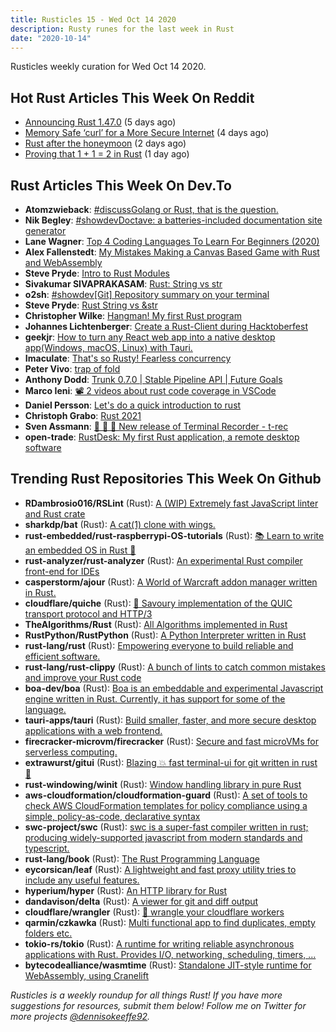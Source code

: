 ```yaml
---
title: Rusticles 15 - Wed Oct 14 2020
description: Rusty runes for the last week in Rust
date: "2020-10-14"
---
```


Rusticles weekly curation for Wed Oct 14 2020.

## Hot Rust Articles This Week On Reddit

- [Announcing Rust 1.47.0](https://www.reddit.com/r/rust/comments/j7d49v/announcing_rust_1470/) (5 days ago)
- [Memory Safe ‘curl’ for a More Secure Internet](https://www.reddit.com/r/rust/comments/j7yegb/memory_safe_curl_for_a_more_secure_internet/) (4 days ago)
- [Rust after the honeymoon](https://www.reddit.com/r/rust/comments/j99o0t/rust_after_the_honeymoon/) (2 days ago)
- [Proving that 1 + 1 = 2 in Rust](https://www.reddit.com/r/rust/comments/j9nnpv/proving_that_1_1_2_in_rust/) (1 day ago)

## Rust Articles This Week On Dev.To

- **Atomzwieback**: [#discussGolang or Rust, that is the question.](https://dev.to/atomzwieback/golang-or-rust-that-is-the-question-57ep)
- **Nik Begley**: [#showdevDoctave: a batteries-included documentation site generator](https://dev.to/doctave/doctave-a-batteries-included-documentation-site-generator-3l2b)
- **Lane Wagner**: [Top 4 Coding Languages To Learn For Beginners (2020)](https://dev.to/wagslane/top-4-coding-languages-to-learn-for-beginners-2020-27ek)
- **Alex Fallenstedt**: [My Mistakes Making a Canvas Based Game with Rust and WebAssembly](https://dev.to/fallenstedt/making-a-canvas-based-game-with-rust-and-webassembly-2l46)
- **Steve Pryde**: [Intro to Rust Modules](https://dev.to/stevepryde/intro-to-rust-modules-3g8k)
- **Sivakumar SIVAPRAKASAM**: [Rust: String vs str](https://dev.to/ssivakumar77/rust-string-vs-str-6p6)
- **o2sh**: [#showdev[Git] Repository summary on your terminal](https://dev.to/o2sh/git-repository-summary-on-your-terminal-52gg)
- **Steve Pryde**: [Rust String vs &str](https://dev.to/stevepryde/rust-string-vs-str-1l93)
- **Christopher Wilke**: [Hangman! My first Rust program](https://dev.to/chriswilke/hangman-my-first-rust-program-36po)
- **Johannes Lichtenberger**: [Create a Rust-Client during Hacktoberfest](https://dev.to/sirixdb/create-a-rust-client-during-hacktoberfest-5al4)
- **geekjr**: [How to turn any React web app into a native desktop app(Windows, macOS, Linux) with Tauri.](https://dev.to/geekjr/how-to-turn-any-react-web-app-into-a-native-desktop-app-windows-macos-linux-with-tauri-4644)
- **Imaculate**: [That's so Rusty! Fearless concurrency](https://dev.to/imaculate3/fearless-concurrency-5fk8)
- **Peter Vivo**: [trap of fold](https://dev.to/pengeszikra/trap-of-fold-4fnb)
- **Anthony Dodd**: [Trunk 0.7.0 | Stable Pipeline API | Future Goals](https://dev.to/thedodd/trunk-0-7-0-stable-pipeline-api-future-goals-cef)
- **Marco Ieni**: [📽 2 videos about rust code coverage in VSCode](https://dev.to/marcoieni/2-videos-about-rust-code-coverage-in-vscode-38kf)
- **Daniel Persson**: [Let's do a quick introduction to rust](https://dev.to/kalaspuffar/let-s-do-a-quick-introduction-to-rust-1pfb)
- **Christoph Grabo**: [Rust 2021](https://dev.to/asaaki/rust-2021-4cn)
- **Sven Assmann**: [🎉 🚀 🍺 New release of Terminal Recorder - t-rec](https://dev.to/5422m4n/new-release-of-terminal-recorder-t-rec-36g0)
- **open-trade**: [RustDesk: My first Rust application, a remote desktop software](https://dev.to/opentrade/rustdesk-my-first-rust-application-gme)

## Trending Rust Repositories This Week On Github

- **RDambrosio016/RSLint** (Rust): [A (WIP) Extremely fast JavaScript linter and Rust crate](https://github.com/RDambrosio016/RSLint)
- **sharkdp/bat** (Rust): [A cat(1) clone with wings.](https://github.com/sharkdp/bat)
- **rust-embedded/rust-raspberrypi-OS-tutorials** (Rust): [📚 Learn to write an embedded OS in Rust 🦀](https://github.com/rust-embedded/rust-raspberrypi-OS-tutorials)
- **rust-analyzer/rust-analyzer** (Rust): [An experimental Rust compiler front-end for IDEs](https://github.com/rust-analyzer/rust-analyzer)
- **casperstorm/ajour** (Rust): [A World of Warcraft addon manager written in Rust.](https://github.com/casperstorm/ajour)
- **cloudflare/quiche** (Rust): [🥧 Savoury implementation of the QUIC transport protocol and HTTP/3](https://github.com/cloudflare/quiche)
- **TheAlgorithms/Rust** (Rust): [All Algorithms implemented in Rust](https://github.com/TheAlgorithms/Rust)
- **RustPython/RustPython** (Rust): [A Python Interpreter written in Rust](https://github.com/RustPython/RustPython)
- **rust-lang/rust** (Rust): [Empowering everyone to build reliable and efficient software.](https://github.com/rust-lang/rust)
- **rust-lang/rust-clippy** (Rust): [A bunch of lints to catch common mistakes and improve your Rust code](https://github.com/rust-lang/rust-clippy)
- **boa-dev/boa** (Rust): [Boa is an embeddable and experimental Javascript engine written in Rust. Currently, it has support for some of the language.](https://github.com/boa-dev/boa)
- **tauri-apps/tauri** (Rust): [Build smaller, faster, and more secure desktop applications with a web frontend.](https://github.com/tauri-apps/tauri)
- **firecracker-microvm/firecracker** (Rust): [Secure and fast microVMs for serverless computing.](https://github.com/firecracker-microvm/firecracker)
- **extrawurst/gitui** (Rust): [Blazing 💥 fast terminal-ui for git written in rust 🦀](https://github.com/extrawurst/gitui)
- **rust-windowing/winit** (Rust): [Window handling library in pure Rust](https://github.com/rust-windowing/winit)
- **aws-cloudformation/cloudformation-guard** (Rust): [A set of tools to check AWS CloudFormation templates for policy compliance using a simple, policy-as-code, declarative syntax](https://github.com/aws-cloudformation/cloudformation-guard)
- **swc-project/swc** (Rust): [swc is a super-fast compiler written in rust; producing widely-supported javascript from modern standards and typescript.](https://github.com/swc-project/swc)
- **rust-lang/book** (Rust): [The Rust Programming Language](https://github.com/rust-lang/book)
- **eycorsican/leaf** (Rust): [A lightweight and fast proxy utility tries to include any useful features.](https://github.com/eycorsican/leaf)
- **hyperium/hyper** (Rust): [An HTTP library for Rust](https://github.com/hyperium/hyper)
- **dandavison/delta** (Rust): [A viewer for git and diff output](https://github.com/dandavison/delta)
- **cloudflare/wrangler** (Rust): [🤠 wrangle your cloudflare workers](https://github.com/cloudflare/wrangler)
- **qarmin/czkawka** (Rust): [Multi functional app to find duplicates, empty folders etc.](https://github.com/qarmin/czkawka)
- **tokio-rs/tokio** (Rust): [A runtime for writing reliable asynchronous applications with Rust. Provides I/O, networking, scheduling, timers, ...](https://github.com/tokio-rs/tokio)
- **bytecodealliance/wasmtime** (Rust): [Standalone JIT-style runtime for WebAssembly, using Cranelift](https://github.com/bytecodealliance/wasmtime)

_Rusticles is a weekly roundup for all things Rust! If you have more suggestions for resources, submit them below! Follow me on Twitter for more projects [@dennisokeeffe92](https://twitter.com/dennisokeeffe92)._
